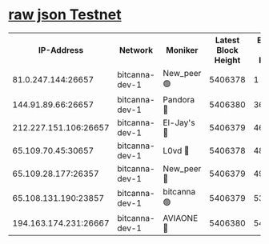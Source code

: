 [raw json Testnet](https://rpc-check.bcat.stavr.tech/bcat/rpc-bcat-result.json)
=


<table><tr><th>IP-Address</th><th>Network</th><th>Moniker</th><th>Latest Block Height</th><th>Earliest Block Height</th><th>Catching Up</th><th>Tx Index</th><th>Voting Power</th><th>Scan Time</th></tr><tr><td>81.0.247.144:26657</td><td>bitcanna-dev-1</td><td>New_peer 🟢</td><td>5406378</td><td>1</td><td>False</td><td>on</td><td>0</td><td>2023-12-08T02:43:22.632482163UTC</td></tr><tr><td>144.91.89.66:26657</td><td>bitcanna-dev-1</td><td>Pandora 🔴</td><td>5406380</td><td>3675711</td><td>False</td><td>on</td><td>2096387</td><td>2023-12-08T02:43:32.581826532UTC</td></tr><tr><td>212.227.151.106:26657</td><td>bitcanna-dev-1</td><td>El-Jay's 🔴</td><td>5406379</td><td>4670391</td><td>False</td><td>on</td><td>2240570</td><td>2023-12-08T02:43:29.468788724UTC</td></tr><tr><td>65.109.70.45:30657</td><td>bitcanna-dev-1</td><td>L0vd 🔴</td><td>5406378</td><td>4828155</td><td>False</td><td>on</td><td>7920</td><td>2023-12-08T02:43:22.956605489UTC</td></tr><tr><td>65.109.28.177:26357</td><td>bitcanna-dev-1</td><td>New_peer 🔴</td><td>5406379</td><td>4952911</td><td>False</td><td>on</td><td>2237067</td><td>2023-12-08T02:43:29.872228117UTC</td></tr><tr><td>65.108.131.190:23857</td><td>bitcanna-dev-1</td><td>bitcanna 🟢</td><td>5406379</td><td>5306379</td><td>False</td><td>off</td><td>0</td><td>2023-12-08T02:43:30.179417556UTC</td></tr><tr><td>194.163.174.231:26667</td><td>bitcanna-dev-1</td><td>AVIAONE 🔴</td><td>5406380</td><td>5404051</td><td>False</td><td>on</td><td>1949865</td><td>2023-12-08T02:43:34.938638853UTC</td></tr></table>